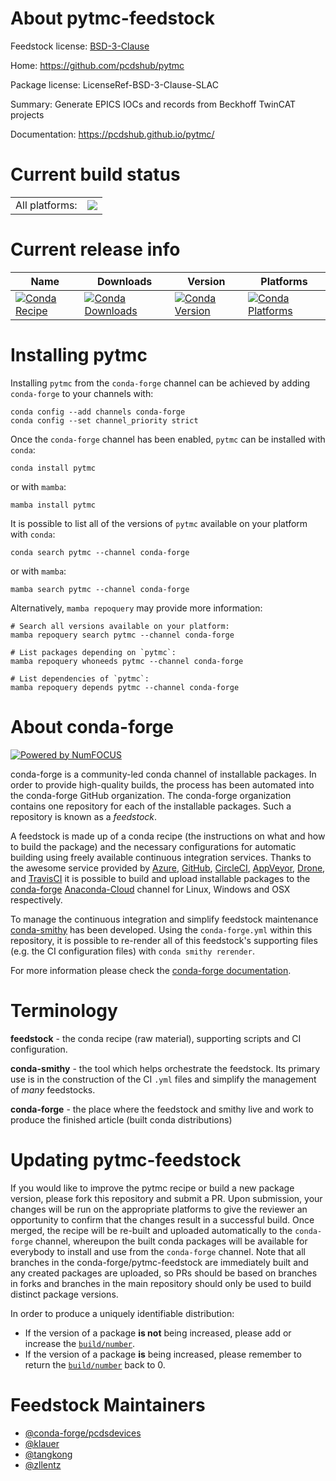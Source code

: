 About pytmc-feedstock
=====================

Feedstock license: [BSD-3-Clause](https://github.com/conda-forge/pytmc-feedstock/blob/main/LICENSE.txt)

Home: https://github.com/pcdshub/pytmc

Package license: LicenseRef-BSD-3-Clause-SLAC

Summary: Generate EPICS IOCs and records from Beckhoff TwinCAT projects

Documentation: https://pcdshub.github.io/pytmc/

Current build status
====================


<table><tr><td>All platforms:</td>
    <td>
      <a href="https://dev.azure.com/conda-forge/feedstock-builds/_build/latest?definitionId=9278&branchName=main">
        <img src="https://dev.azure.com/conda-forge/feedstock-builds/_apis/build/status/pytmc-feedstock?branchName=main">
      </a>
    </td>
  </tr>
</table>

Current release info
====================

| Name | Downloads | Version | Platforms |
| --- | --- | --- | --- |
| [![Conda Recipe](https://img.shields.io/badge/recipe-pytmc-green.svg)](https://anaconda.org/conda-forge/pytmc) | [![Conda Downloads](https://img.shields.io/conda/dn/conda-forge/pytmc.svg)](https://anaconda.org/conda-forge/pytmc) | [![Conda Version](https://img.shields.io/conda/vn/conda-forge/pytmc.svg)](https://anaconda.org/conda-forge/pytmc) | [![Conda Platforms](https://img.shields.io/conda/pn/conda-forge/pytmc.svg)](https://anaconda.org/conda-forge/pytmc) |

Installing pytmc
================

Installing `pytmc` from the `conda-forge` channel can be achieved by adding `conda-forge` to your channels with:

```
conda config --add channels conda-forge
conda config --set channel_priority strict
```

Once the `conda-forge` channel has been enabled, `pytmc` can be installed with `conda`:

```
conda install pytmc
```

or with `mamba`:

```
mamba install pytmc
```

It is possible to list all of the versions of `pytmc` available on your platform with `conda`:

```
conda search pytmc --channel conda-forge
```

or with `mamba`:

```
mamba search pytmc --channel conda-forge
```

Alternatively, `mamba repoquery` may provide more information:

```
# Search all versions available on your platform:
mamba repoquery search pytmc --channel conda-forge

# List packages depending on `pytmc`:
mamba repoquery whoneeds pytmc --channel conda-forge

# List dependencies of `pytmc`:
mamba repoquery depends pytmc --channel conda-forge
```


About conda-forge
=================

[![Powered by
NumFOCUS](https://img.shields.io/badge/powered%20by-NumFOCUS-orange.svg?style=flat&colorA=E1523D&colorB=007D8A)](https://numfocus.org)

conda-forge is a community-led conda channel of installable packages.
In order to provide high-quality builds, the process has been automated into the
conda-forge GitHub organization. The conda-forge organization contains one repository
for each of the installable packages. Such a repository is known as a *feedstock*.

A feedstock is made up of a conda recipe (the instructions on what and how to build
the package) and the necessary configurations for automatic building using freely
available continuous integration services. Thanks to the awesome service provided by
[Azure](https://azure.microsoft.com/en-us/services/devops/), [GitHub](https://github.com/),
[CircleCI](https://circleci.com/), [AppVeyor](https://www.appveyor.com/),
[Drone](https://cloud.drone.io/welcome), and [TravisCI](https://travis-ci.com/)
it is possible to build and upload installable packages to the
[conda-forge](https://anaconda.org/conda-forge) [Anaconda-Cloud](https://anaconda.org/)
channel for Linux, Windows and OSX respectively.

To manage the continuous integration and simplify feedstock maintenance
[conda-smithy](https://github.com/conda-forge/conda-smithy) has been developed.
Using the ``conda-forge.yml`` within this repository, it is possible to re-render all of
this feedstock's supporting files (e.g. the CI configuration files) with ``conda smithy rerender``.

For more information please check the [conda-forge documentation](https://conda-forge.org/docs/).

Terminology
===========

**feedstock** - the conda recipe (raw material), supporting scripts and CI configuration.

**conda-smithy** - the tool which helps orchestrate the feedstock.
                   Its primary use is in the construction of the CI ``.yml`` files
                   and simplify the management of *many* feedstocks.

**conda-forge** - the place where the feedstock and smithy live and work to
                  produce the finished article (built conda distributions)


Updating pytmc-feedstock
========================

If you would like to improve the pytmc recipe or build a new
package version, please fork this repository and submit a PR. Upon submission,
your changes will be run on the appropriate platforms to give the reviewer an
opportunity to confirm that the changes result in a successful build. Once
merged, the recipe will be re-built and uploaded automatically to the
`conda-forge` channel, whereupon the built conda packages will be available for
everybody to install and use from the `conda-forge` channel.
Note that all branches in the conda-forge/pytmc-feedstock are
immediately built and any created packages are uploaded, so PRs should be based
on branches in forks and branches in the main repository should only be used to
build distinct package versions.

In order to produce a uniquely identifiable distribution:
 * If the version of a package **is not** being increased, please add or increase
   the [``build/number``](https://docs.conda.io/projects/conda-build/en/latest/resources/define-metadata.html#build-number-and-string).
 * If the version of a package **is** being increased, please remember to return
   the [``build/number``](https://docs.conda.io/projects/conda-build/en/latest/resources/define-metadata.html#build-number-and-string)
   back to 0.

Feedstock Maintainers
=====================

* [@conda-forge/pcdsdevices](https://github.com/conda-forge/pcdsdevices/)
* [@klauer](https://github.com/klauer/)
* [@tangkong](https://github.com/tangkong/)
* [@zllentz](https://github.com/zllentz/)

